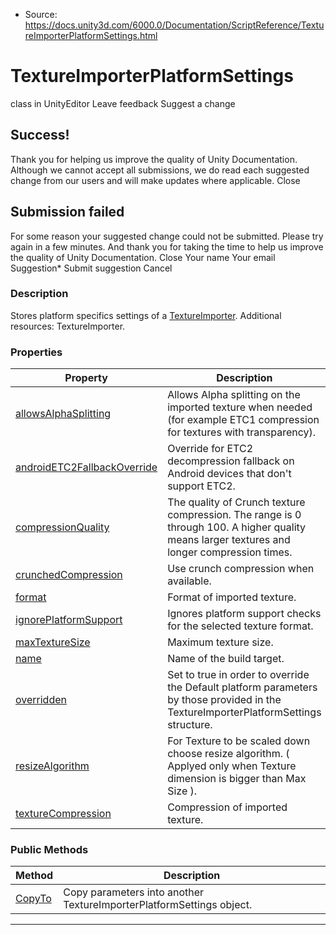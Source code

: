 * Source: https://docs.unity3d.com/6000.0/Documentation/ScriptReference/TextureImporterPlatformSettings.html

# TextureImporterPlatformSettings
class in UnityEditor
Leave feedback
Suggest a change
## Success!
Thank you for helping us improve the quality of Unity Documentation. Although we cannot accept all submissions, we do read each suggested change from our users and will make updates where applicable.
Close
## Submission failed
For some reason your suggested change could not be submitted. Please <a>try again</a> in a few minutes. And thank you for taking the time to help us improve the quality of Unity Documentation.
Close
Your name Your email Suggestion* Submit suggestion
Cancel
### Description
Stores platform specifics settings of a [TextureImporter](https://docs.unity3d.com/6000.0/Documentation/ScriptReference/TextureImporter.html).
Additional resources: TextureImporter.
### Properties
Property | Description  
---|---  
[allowsAlphaSplitting](https://docs.unity3d.com/6000.0/Documentation/ScriptReference/TextureImporterPlatformSettings-allowsAlphaSplitting.html) | Allows Alpha splitting on the imported texture when needed (for example ETC1 compression for textures with transparency).  
[androidETC2FallbackOverride](https://docs.unity3d.com/6000.0/Documentation/ScriptReference/TextureImporterPlatformSettings-androidETC2FallbackOverride.html) | Override for ETC2 decompression fallback on Android devices that don't support ETC2.  
[compressionQuality](https://docs.unity3d.com/6000.0/Documentation/ScriptReference/TextureImporterPlatformSettings-compressionQuality.html) | The quality of Crunch texture compression. The range is 0 through 100. A higher quality means larger textures and longer compression times.  
[crunchedCompression](https://docs.unity3d.com/6000.0/Documentation/ScriptReference/TextureImporterPlatformSettings-crunchedCompression.html) | Use crunch compression when available.  
[format](https://docs.unity3d.com/6000.0/Documentation/ScriptReference/TextureImporterPlatformSettings-format.html) | Format of imported texture.  
[ignorePlatformSupport](https://docs.unity3d.com/6000.0/Documentation/ScriptReference/TextureImporterPlatformSettings-ignorePlatformSupport.html) | Ignores platform support checks for the selected texture format.  
[maxTextureSize](https://docs.unity3d.com/6000.0/Documentation/ScriptReference/TextureImporterPlatformSettings-maxTextureSize.html) | Maximum texture size.  
[name](https://docs.unity3d.com/6000.0/Documentation/ScriptReference/TextureImporterPlatformSettings-name.html) | Name of the build target.  
[overridden](https://docs.unity3d.com/6000.0/Documentation/ScriptReference/TextureImporterPlatformSettings-overridden.html) | Set to true in order to override the Default platform parameters by those provided in the TextureImporterPlatformSettings structure.  
[resizeAlgorithm](https://docs.unity3d.com/6000.0/Documentation/ScriptReference/TextureImporterPlatformSettings-resizeAlgorithm.html) | For Texture to be scaled down choose resize algorithm. ( Applyed only when Texture dimension is bigger than Max Size ).  
[textureCompression](https://docs.unity3d.com/6000.0/Documentation/ScriptReference/TextureImporterPlatformSettings-textureCompression.html) | Compression of imported texture.  
### Public Methods
Method | Description  
---|---  
[CopyTo](https://docs.unity3d.com/6000.0/Documentation/ScriptReference/TextureImporterPlatformSettings.CopyTo.html) | Copy parameters into another TextureImporterPlatformSettings object.  
* * *
